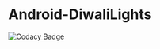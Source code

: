 # Android-DiwaliLights
[![Codacy Badge](https://api.codacy.com/project/badge/Grade/1f2955c0bee148c9870c9d5861e63df4)](https://www.codacy.com/app/sambhavjain2612/Android-DiwaliLights?utm_source=github.com&utm_medium=referral&utm_content=sambhav2612/Android-DiwaliLights&utm_campaign=badger)